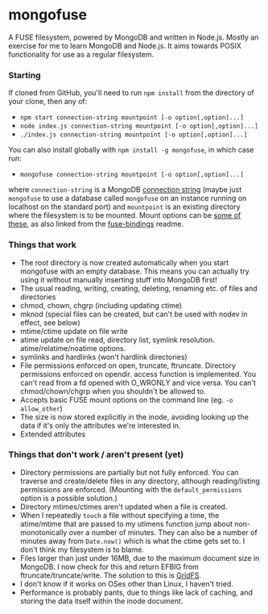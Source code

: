 # mongofuse
A FUSE filesystem, powered by MongoDB and written in Node.js.
Mostly an exercise for me to learn MongoDB and Node.js.
It aims towards POSIX functionality for use as a regular filesystem.

### Starting
If cloned from GitHub, you'll need to run `npm install` from the directory of
your clone, then any of:
* `npm start connection-string mountpoint [-o option[,option]...]`
* `node index.js connection-string mountpoint [-o option[,option]...]`
* `./index.js connection-string mountpoint [-o option[,option]...]`

You can also install globally with `npm install -g mongofuse`, in which case run:
* `mongofuse connection-string mountpoint [-o option[,option]...]`

where `connection-string` is a MongoDB [connection string](https://docs.mongodb.com/manual/reference/connection-string/)
(maybe just `mongofuse` to use a database called `mongofuse` on an instance
running on localhost on the standard port) and `mountpoint` is an existing
directory where the filesystem is to be mounted.
Mount options can be [some of these](http://blog.woralelandia.com/2012/07/16/fuse-mount-options/),
as also linked from the [fuse-bindings](https://www.npmjs.com/package/fuse-bindings#mount-options) readme.

### Things that work
* The root directory is now created automatically when you start mongofuse with
an empty database. This means you can actually try using it without manually
inserting stuff into MongoDB first!
* The usual reading, writing, creating, deleting, renaming etc. of files and directories
* chmod, chown, chgrp (including updating ctime)
* mknod (special files can be created, but can't be used with nodev in effect, see below)
* mtime/ctime update on file write
* atime update on file read, directory list, symlink resolution. atime/relatime/noatime options.
* symlinks and hardlinks (won't hardlink directories)
* File permissions enforced on open, truncate, ftruncate.
Directory permissions enforced on opendir.
access function is implemented.
You can't read from a fd opened with O_WRONLY and vice versa.
You can't chmod/chown/chgrp when you shouldn't be allowed to.
* Accepts basic FUSE mount options on the command line (eg. `-o allow_other`)
* The size is now stored explicitly in the inode, avoiding looking up
the data if it's only the attributes we're interested in.
* Extended attributes

### Things that don't work / aren't present (yet)
* Directory permissions are partially but not fully enforced.
You can traverse and create/delete files in any directory,
although reading/listing permissions are enforced.
(Mounting with the `default_permissions` option is a possible solution.)
* Directory mtimes/ctimes aren't updated when a file is created.
* When I repeatedly `touch` a file without specifying a time, the atime/mtime
that are passed to my utimens function jump about non-monotonically over a
number of minutes. They can also be a number of minutes away from `Date.now()`
which is what the ctime gets set to. I don't think my filesystem is to blame.
* Files larger than just under 16MB, due to the maximum document size in MongoDB.
I now check for this and return EFBIG from ftruncate/truncate/write.
The solution to this is [GridFS](https://docs.mongodb.com/manual/core/gridfs/).
* I don't know if it works on OSes other than Linux, I haven't tried.
* Performance is probably pants, due to things like lack of caching,
and storing the data itself within the inode document.

